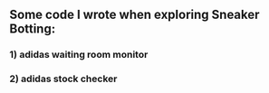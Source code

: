 ## Some code I wrote when exploring Sneaker Botting:
### 1) adidas waiting room monitor
### 2) adidas stock checker

